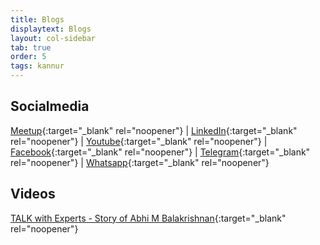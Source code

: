 ```yaml
---
title: Blogs
displaytext: Blogs
layout: col-sidebar
tab: true
order: 5
tags: kannur
---
```

## Socialmedia
 [Meetup](https://www.meetup.com/owasp-kannur/){:target="_blank" rel="noopener"} | [LinkedIn](https://www.linkedin.com/company/owasp-kannur){:target="_blank" rel="noopener"} | [Youtube](https://www.youtube.com/channel/UC7f_G_Rrhyejigmm-7pwLcw/featured){:target="_blank" rel="noopener"} | [Facebook](https://www.facebook.com/owaspkannur){:target="_blank" rel="noopener"} | [Telegram](https://t.me/owaspkannur){:target="_blank" rel="noopener"} | [Whatsapp](https://t.me/owaspkannur){:target="_blank" rel="noopener"}

## Videos

[TALK with Experts - Story of Abhi M Balakrishnan](https://www.youtube.com/watch?v=5Phtdiu4Vmw){:target="_blank" rel="noopener"}
